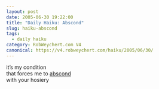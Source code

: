 ```yaml
---
layout: post
date: 2005-06-30 19:22:00
title: "Daily Haiku: Abscond"
slug: haiku-abscond
tags:
  - daily haiku
category: RobWeychert.com V4
canonical: https://v4.robweychert.com/haiku/2005/06/30/
---
```


it’s my condition  
that forces me to [abscond](http://dictionary.reference.com/wordoftheday/archive/2005/06/30.html)  
with your hosiery